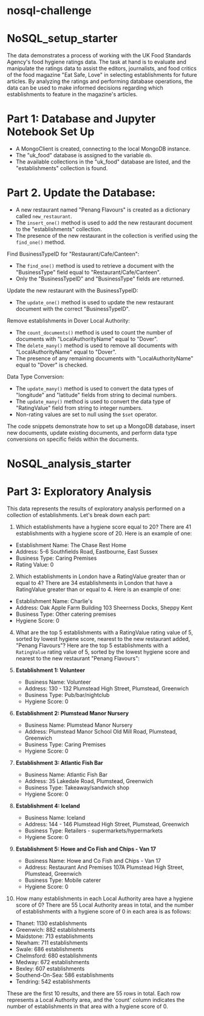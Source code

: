 # nosql-challenge

# NoSQL_setup_starter

The data demonstrates a process of working with the UK Food Standards Agency's food hygiene ratings data. The task at hand is to evaluate and manipulate the ratings data to assist the editors, journalists, and food critics of the food magazine "Eat Safe, Love" in selecting establishments for future articles. By analyzing the ratings and performing database operations, the data can be used to make informed decisions regarding which establishments to feature in the magazine's articles.

# Part 1: Database and Jupyter Notebook Set Up
   - A MongoClient is created, connecting to the local MongoDB instance.
   - The "uk_food" database is assigned to the variable `db`.
   - The available collections in the "uk_food" database are listed, and the "establishments" collection is found.

# Part 2. Update the Database:
   - A new restaurant named "Penang Flavours" is created as a dictionary called `new_restaurant`.
   - The `insert_one()` method is used to add the new restaurant document to the "establishments" collection.
   - The presence of the new restaurant in the collection is verified using the `find_one()` method.

   Find BusinessTypeID for "Restaurant/Cafe/Canteen":
   - The `find_one()` method is used to retrieve a document with the "BusinessType" field equal to "Restaurant/Cafe/Canteen".
   - Only the "BusinessTypeID" and "BusinessType" fields are returned.

   Update the new restaurant with the BusinessTypeID:
   - The `update_one()` method is used to update the new restaurant document with the correct "BusinessTypeID".

   Remove establishments in Dover Local Authority:
   - The `count_documents()` method is used to count the number of documents with "LocalAuthorityName" equal to "Dover".
   - The `delete_many()` method is used to remove all documents with "LocalAuthorityName" equal to "Dover".
   - The presence of any remaining documents with "LocalAuthorityName" equal to "Dover" is checked.

   Data Type Conversion:
   - The `update_many()` method is used to convert the data types of "longitude" and "latitude" fields from string to decimal numbers.
   - The `update_many()` method is used to convert the data type of "RatingValue" field from string to integer numbers.
   - Non-rating values are set to null using the `$set` operator.

The code snippets demonstrate how to set up a MongoDB database, insert new documents, update existing documents, and perform data type conversions on specific fields within the documents.

# NoSQL_analysis_starter
# Part 3: Exploratory Analysis

This data represents the results of exploratory analysis performed on a collection of establishments. Let's break down each part:

1. Which establishments have a hygiene score equal to 20? There are 41 establishments with a hygiene score of 20. Here is an example of one:

- Establishment Name: The Chase Rest Home
- Address: 5-6 Southfields Road, Eastbourne, East Sussex
- Business Type: Caring Premises
- Rating Value: 0

2. Which establishments in London have a RatingValue greater than or equal to 4? There are 34 establishments in London that have a RatingValue greater than or equal to 4. Here is an example of one:
   
- Establishment Name: Charlie's
- Address: Oak Apple Farm Building 103 Sheerness Docks, Sheppy Kent
- Business Type: Other catering premises
- Hygiene Score: 0

4. What are the top 5 establishments with a RatingValue rating value of 5, sorted by lowest hygiene score, nearest to the new restaurant added, "Penang Flavours"? Here are the top 5 establishments with a `RatingValue` rating value of 5, sorted by the lowest hygiene score and nearest to the new restaurant "Penang Flavours":

1. **Establishment 1: Volunteer**
   - Business Name: Volunteer
   - Address: 130 - 132 Plumstead High Street, Plumstead, Greenwich
   - Business Type: Pub/bar/nightclub
   - Hygiene Score: 0

2. **Establishment 2: Plumstead Manor Nursery**
   - Business Name: Plumstead Manor Nursery
   - Address: Plumstead Manor School Old Mill Road, Plumstead, Greenwich
   - Business Type: Caring Premises
   - Hygiene Score: 0

3. **Establishment 3: Atlantic Fish Bar**
   - Business Name: Atlantic Fish Bar
   - Address: 35 Lakedale Road, Plumstead, Greenwich
   - Business Type: Takeaway/sandwich shop
   - Hygiene Score: 0

4. **Establishment 4: Iceland**
   - Business Name: Iceland
   - Address: 144 - 146 Plumstead High Street, Plumstead, Greenwich
   - Business Type: Retailers - supermarkets/hypermarkets
   - Hygiene Score: 0

5. **Establishment 5: Howe and Co Fish and Chips - Van 17**
   - Business Name: Howe and Co Fish and Chips - Van 17
   - Address: Restaurant And Premises 107A Plumstead High Street, Plumstead, Greenwich
   - Business Type: Mobile caterer
   - Hygiene Score: 0

5. How many establishments in each Local Authority area have a hygiene score of 0? There are 55 Local Authority areas in total, and the number of establishments with a hygiene score of 0 in each area is as follows:
   
- Thanet: 1130 establishments
- Greenwich: 882 establishments
- Maidstone: 713 establishments
- Newham: 711 establishments
- Swale: 686 establishments
- Chelmsford: 680 establishments
- Medway: 672 establishments
- Bexley: 607 establishments
- Southend-On-Sea: 586 establishments
- Tendring: 542 establishments
  
These are the first 10 results, and there are 55 rows in total. Each row represents a Local Authority area, and the 'count' column indicates the number of establishments in that area with a hygiene score of 0.





